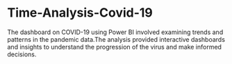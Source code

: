 # Time-Analysis-Covid-19
The dashboard on COVID-19 using Power BI involved examining trends and patterns in the pandemic data.The analysis provided interactive dashboards and insights to understand the progression of the virus and make informed decisions.
